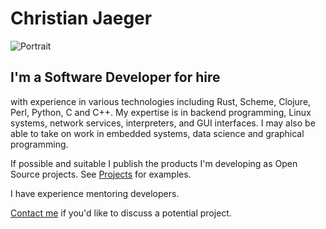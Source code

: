 # Christian Jaeger

<img class="floating_right" src="/static/Portrait.webp" alt="Portrait">

## I'm a Software Developer for hire

with experience in various technologies including Rust, Scheme, Clojure,
Perl, Python, C and C++. <!-- I especially like working in Rust and ..?
which is suitable in a very wide range of contexts. --> My expertise is in
backend programming, Linux systems, network services, interpreters,
and GUI interfaces. I may also be able to take on work in embedded
systems, data science and graphical programming.

If possible and suitable I publish the products I'm developing as Open
Source projects. See [Projects](projects.html) for examples.

I have experience mentoring developers.

<!-- ## Environmental background -->

<!-- I have a background in Environmental Sciences, see [Climate & Environment](climate.html). -->

[Contact me](contact.html) if you'd like to discuss a potential project.
